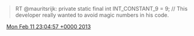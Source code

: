 > RT @mauritsrijk: private static final int INT\_CONSTANT\_9 \= 9; // This developer really wanted to avoid magic numbers in his code\.

<img src="../../media/tweet.ico" width="12" /> [Mon Feb 11 23:04:57 +0000 2013](https://twitter.com/DromerDenker/status/301104565850365952)